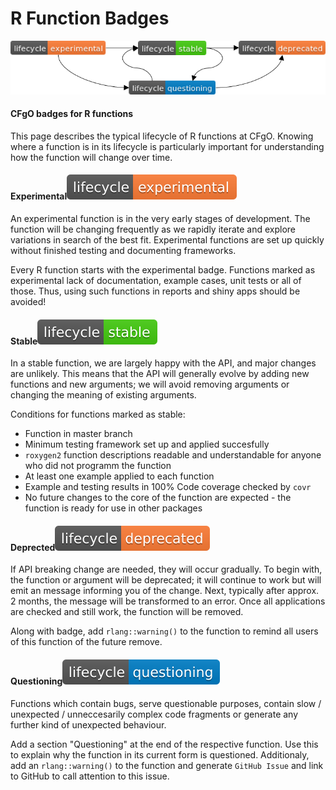 # R Function Badges

![](.gitbook/assets/bild1.png)

#### CFgO badges for R functions <a id="api"></a>

This page describes the typical lifecycle of R functions at CFgO. Knowing where a function is in its lifecycle is particularly important for understanding how the function will change over time.

#### Experimental![](.gitbook/assets/lifecycle-experimental.svg) <a id="experimental"></a>

An experimental function is in the very early stages of development. The function will be changing frequently as we rapidly iterate and explore variations in search of the best fit. Experimental functions are set up quickly without finished testing and documenting frameworks.

Every R function starts with the experimental badge. Functions marked as experimental lack of documentation, example cases, unit tests or all of those. Thus, using such functions in reports and shiny apps should be avoided!

#### Stable![](.gitbook/assets/lifecycle-stable.svg) <a id="stable"></a>

In a stable function, we are largely happy with the API, and major changes are unlikely. This means that the API will generally evolve by adding new functions and new arguments; we will avoid removing arguments or changing the meaning of existing arguments.

Conditions for functions marked as stable:

* Function in master branch
* Minimum testing framework set up and applied succesfully
* `roxygen2` function descriptions readable and understandable for anyone who did not programm the function
* At least one example applied to each function
* Example and testing results in 100% Code coverage checked by `covr`
* No future changes to the core of the function are expected - the function is ready for use in other packages

#### Deprected![](.gitbook/assets/lifecycle-deprecated%20%281%29.svg) <a id="archived"></a>

If API breaking change are needed, they will occur gradually. To begin with, the function or argument will be deprecated; it will continue to work but will emit an message informing you of the change. Next, typically after approx. 2 months, the message will be transformed to an error. Once all applications are checked and still work, the function will be removed.

Along with badge, add `rlang::warning()` to the function to remind all users of this function of the future remove. 

#### Questioning![](.gitbook/assets/lifecycle-questioning.svg) <a id="questioning"></a>

Functions which contain bugs, serve questionable purposes, contain slow / unexpected / unneccesarily complex code fragments or generate any further kind of unexpected behaviour.

Add a section "Questioning" at the end of the respective function. Use this to explain why the function in its current form is questioned. Additionaly, add an `rlang::warning()` to the function and generate `GitHub Issue` and link to GitHub to call attention to this issue.

